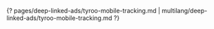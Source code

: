 {? pages/deep-linked-ads/tyroo-mobile-tracking.md | multilang/deep-linked-ads/tyroo-mobile-tracking.md ?}
